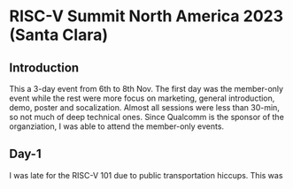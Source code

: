 # RISC-V Summit North America 2023 (Santa Clara)
## Introduction
This a 3-day event from 6th to 8th Nov. The first day was the member-only event while the rest were more focus on marketing, general introduction, demo, poster and socalization. Almost all sessions were less than 30-min, so not much of deep technical ones. Since Qualcomm is the sponsor of the organziation, I was able to attend the member-only events.
## Day-1
I was late for the RISC-V 101 due to public transportation hiccups. This was 
